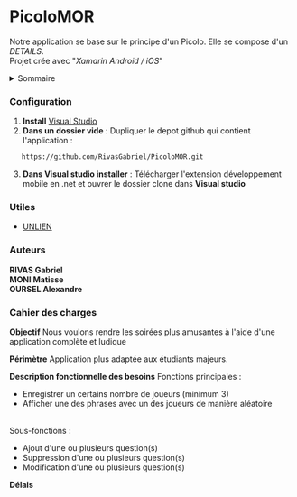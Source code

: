  # PicoloMOR
 
Notre application se base sur le principe d'un Picolo.
Elle se compose d'un _DETAILS_. <br>
Projet crée avec "_Xamarin Android / iOS_"

<details closed>
  <summary>Sommaire</summary>
  <ul>
    <li><a href="#configuration">Configuration</a></li>
    <li><a href="#utiles">Utiles</a></li>
    <li><a href="#auteurs">Auteurs</a></li>
  </ul>
</details>


### Configuration

1) **Install** [Visual Studio](https://visualstudio.microsoft.com/fr/vs/older-downloads/)
2) **Dans un dossier vide** : Dupliquer le depot github qui contient l'application :
```sh
   https://github.com/RivasGabriel/PicoloMOR.git
   ```
3) **Dans Visual studio installer** : Télécharger l'extension développement mobile en .net et ouvrer le dossier clone dans **Visual studio**



### Utiles

  - [UNLIEN]()
 
 
### Auteurs

**RIVAS Gabriel** <br>
**MONI Matisse** <br>
**OURSEL Alexandre** <br>


### Cahier des charges

**Objectif**
Nous voulons rendre les soirées plus amusantes à l'aide d'une application complète et ludique

**Périmètre**
Application plus adaptée aux étudiants majeurs.

**Description fonctionnelle des besoins**
Fonctions principales : <br>
- Enregistrer un certains nombre de joueurs (minimum 3) <br>
- Afficher une des phrases avec un des joueurs de manière aléatoire <br><br>

Sous-fonctions : <br>
- Ajout d'une ou plusieurs question(s)
- Suppression d'une ou plusieurs question(s)
- Modification d'une ou plusieurs question(s)

**Délais**


